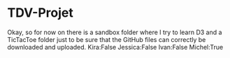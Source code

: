 # TDV-Projet
Okay, so for now on there is a sandbox folder
where I try to learn D3 and a TicTacToe folder 
just to be sure that the GitHub files can correctly 
be downloaded and uploaded.
Kira:False
Jessica:False
Ivan:False
Michel:True